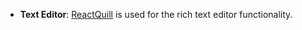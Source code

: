 - **Text Editor**: [ReactQuill](https://www.npmjs.com/package/react-quill) is used for the rich text editor functionality.